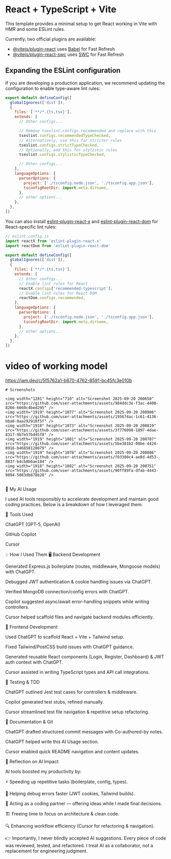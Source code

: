 # React + TypeScript + Vite

This template provides a minimal setup to get React working in Vite with HMR and some ESLint rules.

Currently, two official plugins are available:

- [@vitejs/plugin-react](https://github.com/vitejs/vite-plugin-react/blob/main/packages/plugin-react) uses [Babel](https://babeljs.io/) for Fast Refresh
- [@vitejs/plugin-react-swc](https://github.com/vitejs/vite-plugin-react/blob/main/packages/plugin-react-swc) uses [SWC](https://swc.rs/) for Fast Refresh

## Expanding the ESLint configuration

If you are developing a production application, we recommend updating the configuration to enable type-aware lint rules:

```js
export default defineConfig([
  globalIgnores(['dist']),
  {
    files: ['**/*.{ts,tsx}'],
    extends: [
      // Other configs...

      // Remove tseslint.configs.recommended and replace with this
      tseslint.configs.recommendedTypeChecked,
      // Alternatively, use this for stricter rules
      tseslint.configs.strictTypeChecked,
      // Optionally, add this for stylistic rules
      tseslint.configs.stylisticTypeChecked,

      // Other configs...
    ],
    languageOptions: {
      parserOptions: {
        project: ['./tsconfig.node.json', './tsconfig.app.json'],
        tsconfigRootDir: import.meta.dirname,
      },
      // other options...
    },
  },
])
```

You can also install [eslint-plugin-react-x](https://github.com/Rel1cx/eslint-react/tree/main/packages/plugins/eslint-plugin-react-x) and [eslint-plugin-react-dom](https://github.com/Rel1cx/eslint-react/tree/main/packages/plugins/eslint-plugin-react-dom) for React-specific lint rules:

```js
// eslint.config.js
import reactX from 'eslint-plugin-react-x'
import reactDom from 'eslint-plugin-react-dom'

export default defineConfig([
  globalIgnores(['dist']),
  {
    files: ['**/*.{ts,tsx}'],
    extends: [
      // Other configs...
      // Enable lint rules for React
      reactX.configs['recommended-typescript'],
      // Enable lint rules for React DOM
      reactDom.configs.recommended,
    ],
    languageOptions: {
      parserOptions: {
        project: ['./tsconfig.node.json', './tsconfig.app.json'],
        tsconfigRootDir: import.meta.dirname,
      },
      // other options...
    },
  },
])
```
# video of working model
https://jam.dev/c/5f5762a1-b870-4762-8591-bc45fc3e010b
 
```
# Screenshots

<img width="1281" height="710" alt="Screenshot 2025-09-20 200650" src="https://github.com/user-attachments/assets/984ddc3e-f3ac-4400-8266-6660c4bed295" />
<img width="1919" height="1077" alt="Screenshot 2025-09-20 200906" src="https://github.com/user-attachments/assets/195674ac-1c61-4136-bba0-8aa292918f5f" />
<img width="1918" height="1073" alt="Screenshot 2025-09-20 200819" src="https://github.com/user-attachments/assets/3f776098-1897-4dae-8317-9b7e57bd45f8" />
<img width="1919" height="1081" alt="Screenshot 2025-09-20 200707" src="https://github.com/user-attachments/assets/5be381b2-00be-4424-8916-b46658120879" />
<img width="1919" height="1078" alt="Screenshot 2025-09-20 200806" src="https://github.com/user-attachments/assets/f03380c4-ae8d-4d53-8837-b4cb8b6ae184" />
<img width="1918" height="1082" alt="Screenshot 2025-09-20 200751" src="https://github.com/user-attachments/assets/90ff89fa-dfab-4443-9894-5083db878b28" />


```


🚀 My AI Usage

I used AI tools responsibly to accelerate development and maintain good coding practices. Below is a breakdown of how I leveraged them:

🔧 Tools Used

ChatGPT (GPT-5, OpenAI)

GitHub Copilot

Cursor

💡 How I Used Them
🖥️ Backend Development

Generated Express.js boilerplate (routes, middleware, Mongoose models) with ChatGPT.

Debugged JWT authentication & cookie handling issues via ChatGPT.

Verified MongoDB connection/config errors with ChatGPT.

Copilot suggested async/await error-handling snippets while writing controllers.

Cursor helped scaffold files and navigate backend modules efficiently.

🎨 Frontend Development

Used ChatGPT to scaffold React + Vite + Tailwind setup.

Fixed Tailwind/PostCSS build issues with ChatGPT guidance.

Generated reusable React components (Login, Register, Dashboard) & JWT auth context with ChatGPT.

Cursor assisted in writing TypeScript types and API call integrations.

🧪 Testing & TDD

ChatGPT outlined Jest test cases for controllers & middleware.

Copilot generated test stubs, refined manually.

Cursor streamlined test file navigation & repetitive setup refactoring.

📑 Documentation & Git

ChatGPT drafted structured commit messages with Co-authored-by notes.

ChatGPT helped write this AI Usage section.

Cursor enabled quick README navigation and content updates.

🧭 Reflection on AI Impact

AI tools boosted my productivity by:

⚡ Speeding up repetitive tasks (boilerplate, config, types).

🐞 Helping debug errors faster (JWT cookies, Tailwind builds).

🤝 Acting as a coding partner — offering ideas while I made final decisions.

🏗️ Freeing time to focus on architecture & clean code.

🔍 Enhancing workflow efficiency (Cursor for refactoring & navigation).

👉 Importantly, I never blindly accepted AI suggestions. Every piece of code was reviewed, tested, and refactored. I treat AI as a collaborator, not a replacement for engineering judgment.
